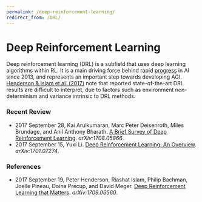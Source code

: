 ```yaml
---
permalink: /deep-reinforcement-learning/
redirect_from: /DRL/
---
```

# Deep Reinforcement Learning

Deep reinforcement learning (DRL) is a subfield that uses deep learning algorithms within RL. It is a main driving force behind rapid [progress](http://realai.org/progress/) in AI since 2013, and represents an important step towards developing AGI. [Henderson & Islam et al. (2017)](https://arxiv.org/abs/1709.06560) note that reported state-of-the-art DRL results are difficult to interpret, due to factors such as environment non-determinism and variance intrinsic to DRL methods.

### Recent Review

* 2017 September 28, Kai Arulkumaran, Marc Peter Deisenroth, Miles Brundage, and Anil Anthony Bharath. [A Brief Survey of Deep Reinforcement Learning](https://arxiv.org/abs/1708.05866). *arXiv:1708.05866*.
* 2017 September 15, Yuxi Li. [Deep Reinforcement Learning: An Overview](https://arxiv.org/abs/1701.07274). *arXiv:1701.07274*.

### References

* 2017 September 19, Peter Henderson, Riashat Islam, Philip Bachman, Joelle Pineau, Doina Precup, and David Meger. [Deep Reinforcement Learning that Matters](https://arxiv.org/abs/1709.06560). *arXiv:1709.06560*.

